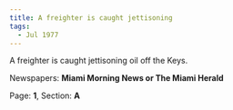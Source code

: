 ```yaml
---  
title: A freighter is caught jettisoning  
tags:  
  - Jul 1977  
---  
```

  
A freighter is caught jettisoning oil off the Keys.  
  
Newspapers: **Miami Morning News or The Miami Herald**  
  
Page: **1**, Section: **A** 
